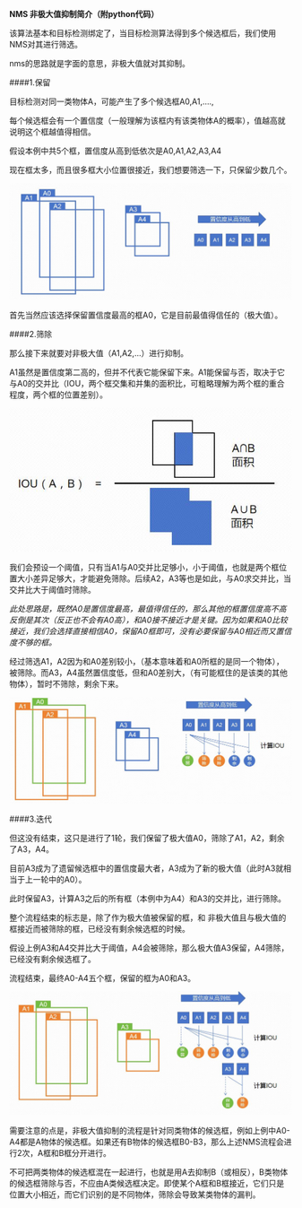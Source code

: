 **NMS 非极大值抑制简介（附python代码）**

该算法基本和目标检测绑定了，当目标检测算法得到多个候选框后，我们使用NMS对其进行筛选。



nms的思路就是字面的意思，非极大值就对其抑制。

####1.保留

目标检测对同一类物体A，可能产生了多个候选框A0,A1,....,

每个候选框会有一个置信度（一般理解为该框内有该类物体A的概率），值越高就说明这个框越值得相信。

假设本例中共5个框，置信度从高到低依次是A0,A1,A2,A3,A4

现在框太多，而且很多框大小位置很接近，我们想要筛选一下，只保留少数几个。

![nms1](pic/nms1.JPG)

首先当然应该选择保留置信度最高的框A0，它是目前最值得信任的（极大值）。

####2.筛除

那么接下来就要对非极大值（A1,A2,...）进行抑制。

A1虽然是置信度第二高的，但并不代表它能保留下来。A1能保留与否，取决于它与A0的交并比（IOU，两个框交集和并集的面积比，可粗略理解为两个框的重合程度，两个框的位置差别）。

![iou](pic/iou.JPG)

我们会预设一个阈值，只有当A1与A0交并比足够小，小于阈值，也就是两个框位置大小差异足够大，才能避免筛除。后续A2，A3等也是如此，与A0求交并比，当交并比大于阈值时筛除。

*此处思路是，既然A0是置信度最高，最值得信任的，那么其他的框置信度高不高反倒是其次（反正也不会有A0高），和A0接不接近才是关键。因为如果和A0比较接近，我们会选择直接相信A0，保留A0框即可，没有必要保留与A0相近而又置信度不够的框。*

经过筛选A1，A2因为和A0差别较小，（基本意味着和A0所框的是同一个物体），被筛除。而A3，A4虽然置信度低，但和A0差别大，（有可能框住的是该类的其他物体），暂时不筛除，剩余下来。

![nms2](pic/nms2.JPG)

####3.迭代

但这没有结束，这只是进行了1轮，我们保留了极大值A0，筛除了A1，A2，剩余了A3，A4。

目前A3成为了遗留候选框中的置信度最大者，A3成为了新的极大值（此时A3就相当于上一轮中的A0）。

此时保留A3，计算A3之后的所有框（本例中为A4）和A3的交并比，进行筛除。

整个流程结束的标志是，除了作为极大值被保留的框，和 非极大值且与极大值的框接近而被筛除的框，已经没有剩余候选框的时候。

假设上例A3和A4交并比大于阈值，A4会被筛除，那么极大值A3保留，A4筛除，已经没有剩余候选框了。

流程结束，最终A0-A4五个框，保留的框为A0和A3。

![nms3](pic/nms3.JPG)

需要注意的点是，非极大值抑制的流程是针对同类物体的候选框，例如上例中A0-A4都是A物体的候选框。如果还有B物体的候选框B0-B3，那么上述NMS流程会进行2次，A框和B框分开进行。

不可把两类物体的候选框混在一起进行，也就是用A去抑制B（或相反），B类物体的候选框筛除与否，不应由A类候选框决定。即使某个A框和B框接近，它们只是位置大小相近，而它们识别的是不同物体，筛除会导致某类物体的漏判。

